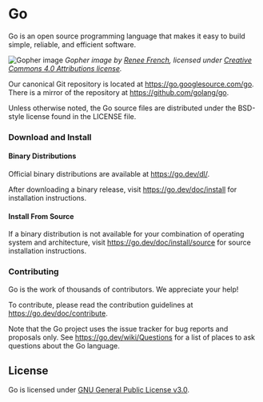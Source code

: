 # Go

Go is an open source programming language that makes it easy to build simple,
reliable, and efficient software.

![Gopher image](https://golang.org/doc/gopher/fiveyears.jpg)
*Gopher image by [Renee French][rf], licensed under [Creative Commons 4.0 Attributions license][cc4-by].*

Our canonical Git repository is located at <https://go.googlesource.com/go>.
There is a mirror of the repository at <https://github.com/golang/go>.

Unless otherwise noted, the Go source files are distributed under the
BSD-style license found in the LICENSE file.

### Download and Install

#### Binary Distributions

Official binary distributions are available at <https://go.dev/dl/>.

After downloading a binary release, visit <https://go.dev/doc/install>
for installation instructions.

#### Install From Source

If a binary distribution is not available for your combination of
operating system and architecture, visit
<https://go.dev/doc/install/source>
for source installation instructions.

### Contributing

Go is the work of thousands of contributors. We appreciate your help!

To contribute, please read the contribution guidelines at <https://go.dev/doc/contribute>.

Note that the Go project uses the issue tracker for bug reports and
proposals only. See <https://go.dev/wiki/Questions> for a list of
places to ask questions about the Go language.

[rf]: https://reneefrench.blogspot.com/
[cc4-by]: https://creativecommons.org/licenses/by/4.0/

## License

Go is licensed under [GNU General Public License v3.0](LICENSE).